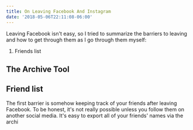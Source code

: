 ```yaml
---
title: On Leaving Facebook And Instagram
date: '2018-05-06T22:11:08-06:00'
---
```

Leaving Facebook isn't easy, so I tried to summarize the barriers to leaving and how to get through them as I go through them myself:

1. Friends list


## The Archive Tool
## Friend list

The first barrier is somehow keeping track of your friends after leaving Facebook. To be honest, it's not really possible unless you follow them on another social media. It's easy to export all of your friends' names via the archi

